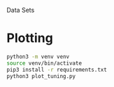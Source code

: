 Data Sets


# Plotting

```bash
python3 -m venv venv
source venv/bin/activate
pip3 install -r requirements.txt
python3 plot_tuning.py
```
